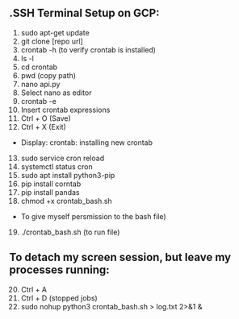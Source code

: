 ## .SSH Terminal Setup on GCP:
1. sudo apt-get update
2. git clone [repo url]
3. crontab -h (to verify crontab is installed)
4. ls -l
5. cd crontab
6. pwd (copy path)
7. nano api.py
8. Select nano as editor
9. crontab -e
10. Insert crontab expressions
11. Ctrl + O (Save)
12. Ctrl + X (Exit)
   - Display: crontab: installing new crontab
13. sudo service cron reload
14. systemctl status cron
15. sudo apt install python3-pip
16. pip install corntab
17. pip install pandas
18. chmod +x crontab_bash.sh
  - To give myself persmission to the bash file)
19. ./crontab_bash.sh (to run file)

## To detach my screen session, but leave my processes running:

20. Ctrl + A
21. Ctrl + D (stopped jobs)
22. sudo nohup python3 crontab_bash.sh > log.txt 2>&1 &
